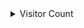 <details>
<summary> Visitor Count </summary>
  
[![Hits](https://hits.seeyoufarm.com/api/count/incr/badge.svg?url=https%3A%2F%2Fgithub.com%2Fecole42-yoma&count_bg=%2379C83D&title_bg=%237A7A7A&icon=&icon_color=%23E7E7E7&title=Howdy%27all&edge_flat=true)](https://hits.seeyoufarm.com)
</details>
